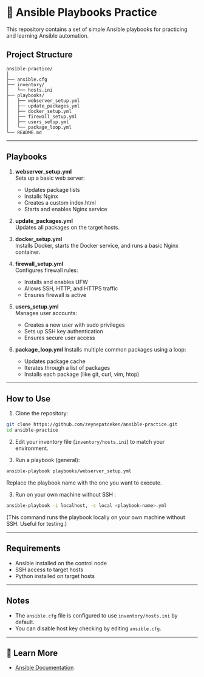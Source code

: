 # 📜 Ansible Playbooks Practice

This repository contains a set of simple Ansible playbooks for practicing and learning Ansible automation.

## Project Structure

```
ansible-practice/
│
├── ansible.cfg
├── inventory/
│   └── hosts.ini
├── playbooks/
│   ├── webserver_setup.yml
│   ├── update_packages.yml 
│   ├── docker_setup.yml 
│   ├── firewall_setup.yml
│   ├── users_setup.yml
│   └── package_loop.yml
└── README.md
```

---

## Playbooks

1. **webserver_setup.yml**  
   Sets up a basic web server:  
   - Updates package lists  
   - Installs Nginx  
   - Creates a custom index.html  
   - Starts and enables Nginx service  

2. **update_packages.yml**  
   Updates all packages on the target hosts.  

3. **docker_setup.yml**  
   Installs Docker, starts the Docker service, and runs a basic Nginx container.  

4. **firewall_setup.yml**  
   Configures firewall rules:  
   - Installs and enables UFW  
   - Allows SSH, HTTP, and HTTPS traffic  
   - Ensures firewall is active  

5. **users_setup.yml**  
   Manages user accounts:  
   - Creates a new user with sudo privileges  
   - Sets up SSH key authentication  
   - Ensures secure user access  

6. **package_loop.yml** 
   Installs multiple common packages using a loop:
   - Updates package cache
   - Iterates through a list of packages
   - Installs each package (like git, curl, vim, htop)


---

## How to Use

1. Clone the repository:
```bash
git clone https://github.com/zeynepatceken/ansible-practice.git
cd ansible-practice
```

2. Edit your inventory file (`inventory/hosts.ini`) to match your environment.

3. Run a playbook (general):
```bash
ansible-playbook playbooks/webserver_setup.yml
```

Replace the playbook name with the one you want to execute.

3. Run on your own machine without SSH :
```bash
ansible-playbook -i localhost, -c local <playbook-name>.yml
```
(This command runs the playbook locally on your own machine without SSH. Useful for testing.)

---

## Requirements

- Ansible installed on the control node
- SSH access to target hosts
- Python installed on target hosts

---

## Notes
- The `ansible.cfg` file is configured to use `inventory/hosts.ini` by default.
- You can disable host key checking by editing `ansible.cfg`.

---

## 📖 Learn More
- [Ansible Documentation](https://docs.ansible.com/)
